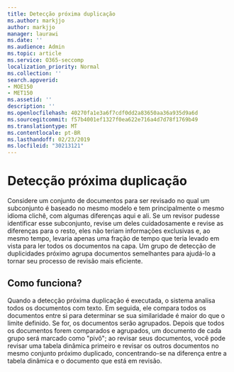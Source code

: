```yaml
---
title: Detecção próxima duplicação
ms.author: markjjo
author: markjjo
manager: laurawi
ms.date: ''
ms.audience: Admin
ms.topic: article
ms.service: O365-seccomp
localization_priority: Normal
ms.collection: ''
search.appverid:
- MOE150
- MET150
ms.assetid: ''
description: ''
ms.openlocfilehash: 40270fa1e3a6f7cdf0dd2a83650aa36a935d9a6d
ms.sourcegitcommit: f57b4001ef1327f0ea622e716a4d7d78f1769b49
ms.translationtype: MT
ms.contentlocale: pt-BR
ms.lasthandoff: 02/23/2019
ms.locfileid: "30213121"
---
```

# <a name="near-duplicate-detection"></a>Detecção próxima duplicação

Considere um conjunto de documentos para ser revisado no qual um subconjunto é baseado no mesmo modelo e tem principalmente o mesmo idioma clichê, com algumas diferenças aqui e ali. Se um revisor pudesse identificar esse subconjunto, revise um deles cuidadosamente e revise as diferenças para o resto, eles não teriam informações exclusivas e, ao mesmo tempo, levaria apenas uma fração de tempo que teria levado em vista para ler todos os documentos na capa. Um grupo de detecção de duplicidades próximo agrupa documentos semelhantes para ajudá-lo a tornar seu processo de revisão mais eficiente.

## <a name="how-does-it-work"></a>Como funciona?

Quando a detecção próxima duplicação é executada, o sistema analisa todos os documentos com texto. Em seguida, ele compara todos os documentos entre si para determinar se sua similaridade é maior do que o limite definido. Se for, os documentos serão agrupados. Depois que todos os documentos forem comparados e agrupados, um documento de cada grupo será marcado como "pivô"; ao revisar seus documentos, você pode revisar uma tabela dinâmica primeiro e revisar os outros documentos no mesmo conjunto próximo duplicado, concentrando-se na diferença entre a tabela dinâmica e o documento que está em revisão.